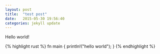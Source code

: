 ```yaml
---
layout: post
title:  "test post"
date:   2015-05-30 19:56:40
categories: jekyll update
---
```

Hello world!

{% highlight rust %}
fn main {
  println!("hello world");
}
{% endhighlight %}